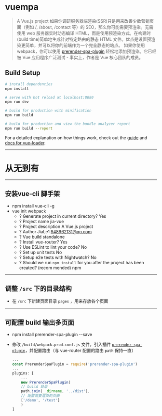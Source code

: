 # vuempa

> A Vue.js project
>如果你调研服务器端渲染(SSR)只是用来改善少数营销页面（例如 /, /about, /contact 等）的 SEO，那么你可能需要预渲染。无需使用 web 服务器实时动态编译 HTML，而是使用预渲染方式，在构建时(build time)简单地生成针对特定路由的静态 HTML 文件。优点是设置预渲染更简单，并可以将你的前端作为一个完全静态的站点。
>如果你使用 webpack，你可以使用 [prerender-spa-plugin](https://github.com/chrisvfritz/prerender-spa-plugin) 轻松地添加预渲染。它已经被 Vue 应用程序广泛测试 - 事实上，作者是 Vue 核心团队的成员。

## Build Setup

``` bash
# install dependencies
npm install

# serve with hot reload at localhost:8080
npm run dev

# build for production with minification
npm run build

# build for production and view the bundle analyzer report
npm run build --report
```

For a detailed explanation on how things work, check out the [guide](http://vuejs-templates.github.io/webpack/) and [docs for vue-loader](http://vuejs.github.io/vue-loader).


---
# 从无到有

---
## 安装vue-cli 脚手架

- npm install vue-cli -g
- vue init webpack
    - ? Generate project in current directory? Yes
    - ? Project name jia-vue
    - ? Project description A Vue.js project
    - ? Author JiaLe1 <948962131@qq.com>
    - ? Vue build standalone
    - ? Install vue-router? Yes
    - ? Use ESLint to lint your code? No
    - ? Set up unit tests No
    - ? Setup e2e tests with Nightwatch? No
    - ? Should we run `npm install` for you after the project has been created? (recom
        mended) npm


---
## 调整 `/src` 下的目录结构

- 在 `/src` 下新建页面目录 `pages` ，用来存放各个页面


---
## 可配置 build 输出多页面

- npm install prerender-spa-plugin --save
- 修改 `/build/webpack.prod.conf.js` 文件，引入插件 [`prerender-spa-plugin`](https://www.npmjs.com/package/prerender-spa-plugin)，并配置路由（与 vue-router 配置的路由 `path` 保持一直）

    ``` javascript
    ...
    const PrerenderSpaPlugin = require('prerender-spa-plugin')
    ...
    plugins: [
        ...
        new PrerenderSpaPlugin(
        // build 目录
        path.join(__dirname, '../dist'),
        // 配置需要渲染的页面
        ['/demo', '/test']
        )
    ]
    ```
